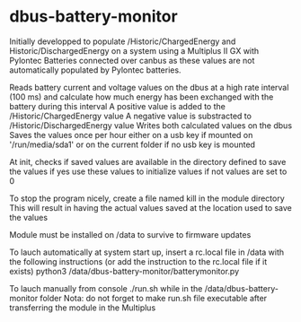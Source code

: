 # dbus-battery-monitor

Initially developped to populate /Historic/ChargedEnergy and Historic/DischargedEnergy
on a system using a Multiplus II GX with Pylontec Batteries connected over canbus
as these values are not automatically populated by Pylontec batteries.

Reads battery current and voltage values on the dbus at a high rate interval (100 ms)
  and calculate how much energy has been exchanged with the battery during this interval
  A positive value is added to the /Historic/ChargedEnergy value
  A negative value is substracted to /Historic/DischargedEnergy value
Writes both calculated values on the dbus
Saves the values once per hour either on a usb key if mounted on '/run/media/sda1' or on the current folder if no usb key is mounted

At init, checks if saved values are available in the directory defined to save the values
  if yes use these values to initialize values
  if not values are set to 0
  
To stop the program nicely, create a file named kill in the module directory
  This will result in having the actual values saved at the location used to save the values

Module must be installed on /data to survive to firmware updates

To lauch automatically at system start up, insert a rc.local file in /data
  with the following instructions (or add the instruction to the rc.local file if it exists)
  python3 /data/dbus-battery-monitor/batterymonitor.py

To lauch manually from console ./run.sh while in the /data/dbus-battery-monitor folder
Nota: do not forget to make run.sh file executable after transferring the module in the Multiplus


